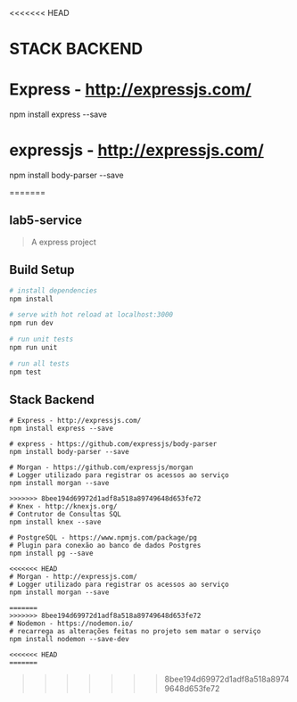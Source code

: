 <<<<<<< HEAD
# STACK BACKEND

# Express - http://expressjs.com/
npm install express --save

# expressjs - http://expressjs.com/
npm install body-parser --save

=======
## lab5-service

> A express project

## Build Setup

``` bash
# install dependencies
npm install

# serve with hot reload at localhost:3000
npm run dev

# run unit tests
npm run unit

# run all tests
npm test
```

## Stack Backend 

```
# Express - http://expressjs.com/
npm install express --save

# express - https://github.com/expressjs/body-parser
npm install body-parser --save

# Morgan - https://github.com/expressjs/morgan
# Logger utilizado para registrar os acessos ao serviço
npm install morgan --save

>>>>>>> 8bee194d69972d1adf8a518a89749648d653fe72
# Knex - http://knexjs.org/
# Contrutor de Consultas SQL
npm install knex --save

# PostgreSQL - https://www.npmjs.com/package/pg
# Plugin para conexão ao banco de dados Postgres
npm install pg --save

<<<<<<< HEAD
# Morgan - http://expressjs.com/
# Logger utilizado para registrar os acessos ao serviço
npm install morgan --save

=======
>>>>>>> 8bee194d69972d1adf8a518a89749648d653fe72
# Nodemon - https://nodemon.io/
# recarrega as alterações feitas no projeto sem matar o serviço
npm install nodemon --save-dev

<<<<<<< HEAD
=======
```
>>>>>>> 8bee194d69972d1adf8a518a89749648d653fe72
